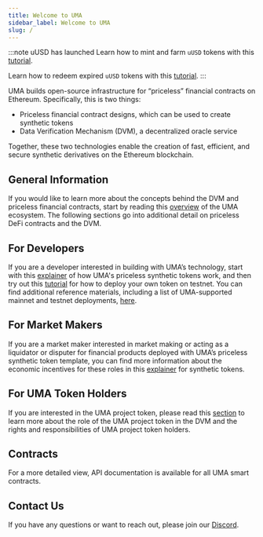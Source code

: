 ```yaml
---
title: Welcome to UMA
sidebar_label: Welcome to UMA
slug: /
---
```


:::note uUSD has launched
Learn how to mint and farm `uUSD` tokens with this [tutorial](tutorials/mint-farm-yusd.md).

Learn how to redeem expired `uUSD` tokens with this [tutorial](tutorials/redeem-tokens.md).
:::

UMA builds open-source infrastructure for “priceless” financial contracts on Ethereum. Specifically, this is two things:

- Priceless financial contract designs, which can be used to create synthetic tokens
- Data Verification Mechanism (DVM), a decentralized oracle service

Together, these two technologies enable the creation of fast, efficient, and secure synthetic derivatives on the Ethereum blockchain.

## General Information

If you would like to learn more about the concepts behind the DVM and priceless financial contracts, start by reading this [overview](getting-started/overview.md) of the UMA ecosystem. The following sections go into additional detail on priceless DeFi contracts and the DVM.

## For Developers

If you are a developer interested in building with UMA’s technology, start with this [explainer](synthetic-tokens/explainer.md) of how UMA's priceless synthetic tokens work, and then try out this [tutorial](tutorials/mint-locally.md) for how to deploy your own token on testnet. You can find additional reference materials, including a list of UMA-supported mainnet and testnet deployments, [here](dev-ref/addresses.md).

## For Market Makers

If you are a market maker interested in market making or acting as a liquidator or disputer for financial products deployed with UMA’s priceless synthetic token template, you can find more information about the economic incentives for these roles in this [explainer](synthetic-tokens/explainer.md) for synthetic tokens.

## For UMA Token Holders

If you are interested in the UMA project token, please read this [section](governance/uma-holders.md) to learn more about the role of the UMA project token in the DVM and the rights and responsibilities of UMA project token holders.

## Contracts

For a more detailed view, API documentation is available for all UMA smart contracts.

## Contact Us

If you have any questions or want to reach out, please join our [Discord](https://discord.umaproject.org/).
